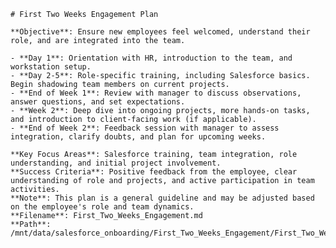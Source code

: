 
    # First Two Weeks Engagement Plan
    
    **Objective**: Ensure new employees feel welcomed, understand their role, and are integrated into the team.
    
    - **Day 1**: Orientation with HR, introduction to the team, and workstation setup.
    - **Day 2-5**: Role-specific training, including Salesforce basics. Begin shadowing team members on current projects.
    - **End of Week 1**: Review with manager to discuss observations, answer questions, and set expectations.
    - **Week 2**: Deep dive into ongoing projects, more hands-on tasks, and introduction to client-facing work (if applicable).
    - **End of Week 2**: Feedback session with manager to assess integration, clarify doubts, and plan for upcoming weeks.
    
    **Key Focus Areas**: Salesforce training, team integration, role understanding, and initial project involvement.
    **Success Criteria**: Positive feedback from the employee, clear understanding of role and projects, and active participation in team activities.
    **Note**: This plan is a general guideline and may be adjusted based on the employee's role and team dynamics.    
    **Filename**: First_Two_Weeks_Engagement.md
    **Path**: /mnt/data/salesforce_onboarding/First_Two_Weeks_Engagement/First_Two_Weeks_Engagement.md
    